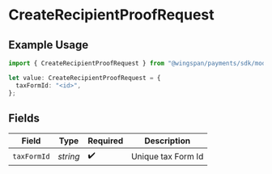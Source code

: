 # CreateRecipientProofRequest

## Example Usage

```typescript
import { CreateRecipientProofRequest } from "@wingspan/payments/sdk/models/operations";

let value: CreateRecipientProofRequest = {
  taxFormId: "<id>",
};
```

## Fields

| Field              | Type               | Required           | Description        |
| ------------------ | ------------------ | ------------------ | ------------------ |
| `taxFormId`        | *string*           | :heavy_check_mark: | Unique tax Form Id |